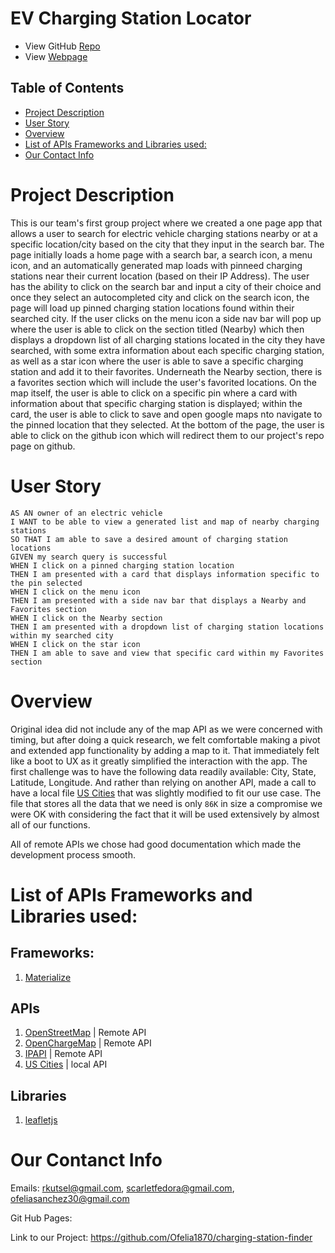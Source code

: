 # EV Charging Station Locator

- View GitHub [Repo](https://github.com/rkutsel/rev)
- View [Webpage](https://rkutsel.github.io/rev/)

## Table of Contents

- [Project Description](https://github.com/Ofelia1870/charging-station-finder/#project-description)
- [User Story](https://github.com/Ofelia1870/charging-station-finder/#user-story)
- [Overview](https://github.com/Ofelia1870/charging-station-finder/#overview)
- [List of APIs Frameworks and Libraries used:](https://github.com/Ofelia1870/charging-station-finder/#List-of-APIs-Frameworks-and-Libraries-used:)
- [Our Contact Info](https://github.com/Ofelia1870/charging-station-finder/#our-contact-info)

# Project Description

This is our team's first group project where we created a one page app that allows a user to search for electric vehicle charging stations nearby or at a specific location/city based on the city that they input in the search bar. The page initially loads a home page with a search bar, a search icon, a menu icon, and an automatically generated map loads with pinneed charging stations near their current location (based on their IP Address). The user has the ability to click on the search bar and input a city of their choice and once they select an autocompleted city and click on the search icon, the page will load up pinned charging station locations found within their searched city. If the user clicks on the menu icon a side nav bar will pop up where the user is able to click on the section titled (Nearby) which then displays a dropdown list of all charging stations located in the city they have searched, with some extra information about each specific charging station, as well as a star icon where the user is able to save a specific charging station and add it to their favorites. Underneath the Nearby section, there is a favorites section which will include the user's favorited locations. On the map itself, the user is able to click on a specific pin where a card with information about that specific charging station is displayed; within the card, the user is able to click to save and open google maps nto navigate to the pinned location that they selected. At the bottom of the page, the user is able to click on the github icon which will redirect them to our project's repo page on github.

# User Story

```
AS AN owner of an electric vehicle
I WANT to be able to view a generated list and map of nearby charging stations
SO THAT I am able to save a desired amount of charging station locations
GIVEN my search query is successful
WHEN I click on a pinned charging station location
THEN I am presented with a card that displays information specific to the pin selected
WHEN I click on the menu icon
THEN I am presented with a side nav bar that displays a Nearby and Favorites section
WHEN I click on the Nearby section
THEN I am presented with a dropdown list of charging station locations within my searched city
WHEN I click on the star icon
THEN I am able to save and view that specific card within my Favorites section
```

# Overview

Original idea did not include any of the map API as we were concerned with timing, but after doing a quick research, we felt comfortable making a pivot and extended app functionality by adding a map to it. That immediately felt like a boot to UX as it greatly simplified the interaction with the app. The first challenge was to have the following data readily available: City, State, Latitude, Longitude. And rather than relying on another API, made a call to have a local file [US Cities](https://gist.githubusercontent.com/Miserlou/c5cd8364bf9b2420bb29/raw/2bf258763cdddd704f8ffd3ea9a3e81d25e2c6f6/cities.json) that was slightly modified to fit our use case. The file that stores all the data that we need is only `86K` in size a compromise we were OK with considering the fact that it will be used extensively by almost all of our functions.

All of remote APIs we chose had good documentation which made the development process smooth.

# List of APIs Frameworks and Libraries used:

## Frameworks:

1. [Materialize](https://materializecss.com/)

## APIs

1. [OpenStreetMap](https://www.openstreetmap.org/) | Remote API
2. [OpenChargeMap](https://openchargemap.org/) | Remote API
3. [IPAPI](https://ipapi.co/api/) | Remote API
4. [US Cities](https://gist.githubusercontent.com/Miserlou/c5cd8364bf9b2420bb29/raw/2bf258763cdddd704f8ffd3ea9a3e81d25e2c6f6/cities.json) | local API

## Libraries

1. [leafletjs](https://leafletjs.com/)

# Our Contanct Info

Emails: rkutsel@gmail.com, scarletfedora@gmail.com, ofeliasanchez30@gmail.com

Git Hub Pages:

Link to our Project: https://github.com/Ofelia1870/charging-station-finder
